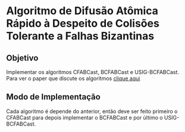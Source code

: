# Algoritmo de Difusão Atômica Rápido à Despeito de Colisões Tolerante a Falhas Bizantinas

## Objetivo
Implementar os algoritmos CFABCast, BCFABCast e USIG-BCFABCast.  
Para ver o paper que discute os algoritmos [clique aqui](https://sbrc2017.ufpa.br/downloads/trilha-principal/ST05_01.pdf)

## Modo de Implementação
Cada algoritmo é depende do anterior, então deve ser feito 
primeiro o CFABCast para depois implementar o  BCFABCast e por ùltimo o USIG-BCFABCast.
